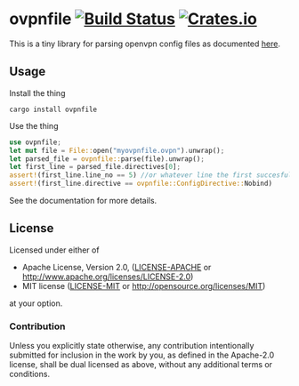 # ovpnfile [![Build Status](https://travis-ci.org/alexjg/rs-ovpnfile.svg?branch=master)](https://travis-ci.org/alexjg/rs-ovpnfile) [![Crates.io](https://img.shields.io/crates/v/ovpnfile.svg)](https://crates.io/crates/ovpnfile)

This is a tiny library for parsing openvpn config files as documented [here](https://community.openvpn.net/openvpn/wiki/Openvpn24ManPage).

## Usage

Install the thing

    cargo install ovpnfile

Use the thing

```rust
use ovpnfile;
let mut file = File::open("myovpnfile.ovpn").unwrap();
let parsed_file = ovpnfile::parse(file).unwrap();
let first_line = parsed_file.directives[0];
assert!(first_line.line_no == 5) //or whatever line the first succesfully parsed directive was on
assert!(first_line.directive == ovpnfile::ConfigDirective::Nobind)
```

See the documentation for more details.


## License

Licensed under either of

 * Apache License, Version 2.0, ([LICENSE-APACHE](LICENSE-APACHE) or http://www.apache.org/licenses/LICENSE-2.0)
 * MIT license ([LICENSE-MIT](LICENSE-MIT) or http://opensource.org/licenses/MIT)

at your option.

### Contribution

Unless you explicitly state otherwise, any contribution intentionally submitted for inclusion in the work by you, as defined in the Apache-2.0 license, shall be dual licensed as above, without any additional terms or conditions.

